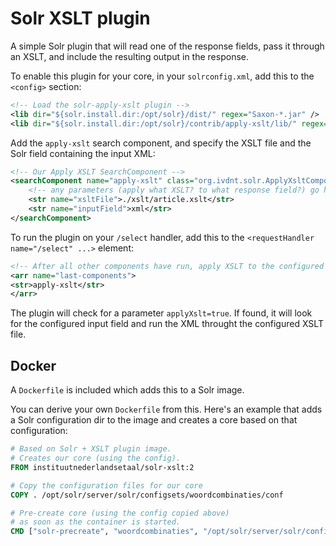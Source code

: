 # Solr XSLT plugin

A simple Solr plugin that will read one of the response fields, pass it through an XSLT, and include the resulting output in the response.

To enable this plugin for your core, in your `solrconfig.xml`, add this to the `<config>` section:

```xml
<!-- Load the solr-apply-xslt plugin -->
<lib dir="${solr.install.dir:/opt/solr}/dist/" regex="Saxon-*.jar" />
<lib dir="${solr.install.dir:/opt/solr}/contrib/apply-xslt/lib/" regex="solr-apply-xslt.*\.jar" />
```

Add the `apply-xslt` search component, and specify the XSLT file and the Solr field containing the input XML:

```xml
<!-- Our Apply XSLT SearchComponent -->
<searchComponent name="apply-xslt" class="org.ivdnt.solr.ApplyXsltComponent" >
    <!-- any parameters (apply what XSLT? to what response field?) go here -->
    <str name="xsltFile">./xslt/article.xslt</str>
    <str name="inputField">xml</str>
</searchComponent>
```

To run the plugin on your `/select` handler, add this to the `<requestHandler name="/select" ...>` element:

```xml
<!-- After all other components have run, apply XSLT to the configured XML field -->
<arr name="last-components">
<str>apply-xslt</str>
</arr>
```

The plugin will check for a parameter `applyXslt=true`. If found, it will look for the configured input field and run the XML throught the configured XSLT file.

## Docker

A `Dockerfile` is included which adds this to a Solr image.

You can derive your own `Dockerfile` from this. Here's an example that adds a Solr configuration dir to the image and creates a core based on that configuration:

```Dockerfile
# Based on Solr + XSLT plugin image.
# Creates our core (using the config).
FROM instituutnederlandsetaal/solr-xslt:2

# Copy the configuration files for our core
COPY . /opt/solr/server/solr/configsets/woordcombinaties/conf

# Pre-create core (using the config copied above)
# as soon as the container is started.
CMD ["solr-precreate", "woordcombinaties", "/opt/solr/server/solr/configsets/woordcombinaties"]
```
